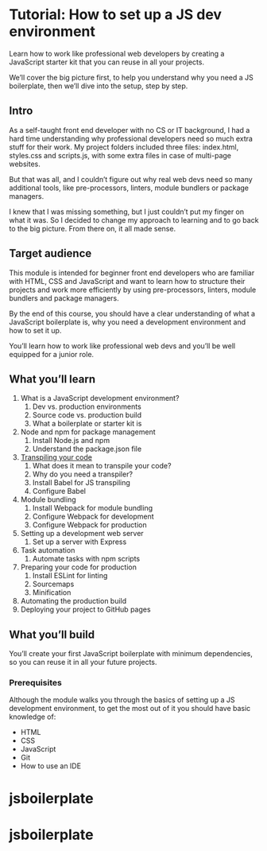 # Tutorial: How to set up a JS dev environment

Learn how to work like professional web developers by creating a JavaScript starter kit that you can reuse in all your projects. 

We’ll cover the big picture first, to help you understand why you need a JS boilerplate, then we’ll dive into the setup, step by step.

## Intro

As a self-taught front end developer with no CS or IT background, I had a hard time understanding why professional developers need so much extra stuff for their work.
My project folders included three files: index.html, styles.css and scripts.js, with some extra files in case of multi-page websites.

But that was all, and I couldn’t figure out why real web devs need so many additional tools, like pre-processors, linters, module bundlers or package managers.

I knew that I was missing something, but I just couldn’t put my finger on what it was. So I decided to change my approach to learning and to go back to the big picture. 
From there on, it all made sense.

## Target audience

This module is intended for beginner front end developers who are familiar with HTML, CSS and JavaScript and want to learn how to structure their projects and 
work more efficiently by using pre-processors, linters, module bundlers and package managers. 

By the end of this course, you should have a clear understanding of what a JavaScript boilerplate is, why you need a development environment and how to set it up.

You’ll learn how to work like professional web devs and you’ll be well equipped for a junior role. 

## What you’ll learn

1. What is a JavaScript development environment?
    1. Dev vs. production environments 
    2. Source code vs. production build
    3. What a boilerplate or starter kit is
2. Node and npm for package management
    1. Install Node.js and npm
    2. Understand the package.json file
3. [Transpiling your code](https://github.com/andreeamaco/js-boilerplate/blob/master/chapters/chapter3-transpiling.md)
    1. What does it mean to transpile your code?
    2. Why do you need a transpiler?
    3. Install Babel for JS transpiling
    4. Configure Babel
4. Module bundling
    1. Install Webpack for module bundling
    2. Configure Webpack for development 
    3. Configure Webpack for production
5. Setting up a development web server 
    1. Set up a server with Express
6. Task automation 
    1. Automate tasks with npm scripts
7. Preparing your code for production
    1. Install ESLint for linting
    2. Sourcemaps 
    3. Minification
8. Automating the production build
9. Deploying your project to GitHub pages

## What you’ll build

You’ll create your first JavaScript boilerplate with minimum dependencies, so you can reuse it in all your future projects.

### Prerequisites 

Although the module walks you through the basics of setting up a JS development environment, to get the most out of it you should have basic knowledge of: 
- HTML
- CSS
- JavaScript
- Git
- How to use an IDE
# jsboilerplate
# jsboilerplate
